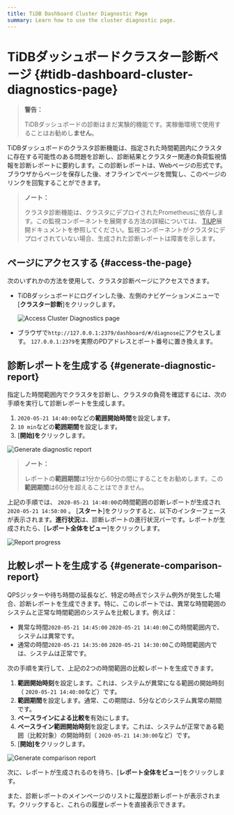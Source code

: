 ```yaml
---
title: TiDB Dashboard Cluster Diagnostic Page
summary: Learn how to use the cluster diagnostic page.
---
```


# TiDBダッシュボードクラスター診断ページ {#tidb-dashboard-cluster-diagnostics-page}

> **警告：**
>
> TiDBダッシュボードの診断はまだ実験的機能です。実稼働環境で使用することはお勧めし**ません**。

TiDBダッシュボードのクラスタ診断機能は、指定された時間範囲内にクラスタに存在する可能性のある問題を診断し、診断結果とクラスター関連の負荷監視情報を診断レポートに要約します。この診断レポートは、Webページの形式です。ブラウザからページを保存した後、オフラインでページを閲覧し、このページのリンクを回覧することができます。

> **ノート：**
>
> クラスタ診断機能は、クラスタにデプロイされたPrometheusに依存します。この監視コンポーネントを展開する方法の詳細については、 [TiUP](/tiup/tiup-overview.md)展開ドキュメントを参照してください。監視コンポーネントがクラスタにデプロイされていない場合、生成された診断レポートは障害を示します。

## ページにアクセスする {#access-the-page}

次のいずれかの方法を使用して、クラスタ診断ページにアクセスできます。

-   TiDBダッシュボードにログインした後、左側のナビゲーションメニューで[**クラスター診断**]をクリックします。

    ![Access Cluster Diagnostics page](https://download.pingcap.com/images/docs/dashboard/dashboard-diagnostics-access.png)

-   ブラウザで`http://127.0.0.1:2379/dashboard/#/diagnose`にアクセスします。 `127.0.0.1:2379`を実際のPDアドレスとポート番号に置き換えます。

## 診断レポートを生成する {#generate-diagnostic-report}

指定した時間範囲内でクラスタを診断し、クラスタの負荷を確認するには、次の手順を実行して診断レポートを生成します。

1.  `2020-05-21 14:40:00`などの**範囲開始時間**を設定します。
2.  `10 min`などの**範囲期間**を設定します。
3.  [**開始]を**クリックします。

![Generate diagnostic report](https://download.pingcap.com/images/docs/dashboard/dashboard-diagnostics-gen-report.png)

> **ノート：**
>
> レポートの**範囲期間**は1分から60分の間にすることをお勧めします。この<strong>範囲期間</strong>は60分を超えることはできません。

上記の手順では、 `2020-05-21 14:40:00`の時間範囲の診断レポートが生成され`2020-05-21 14:50:00` 。 [**スタート**]をクリックすると、以下のインターフェースが表示されます。<strong>進行状況</strong>は、診断レポートの進行状況バーです。レポートが生成されたら、[<strong>レポート全体をビュー</strong>]をクリックします。

![Report progress](https://download.pingcap.com/images/docs/dashboard/dashboard-diagnostics-gen-process.png)

## 比較レポートを生成する {#generate-comparison-report}

QPSジッターや待ち時間の延長など、特定の時点でシステム例外が発生した場合、診断レポートを生成できます。特に、このレポートでは、異常な時間範囲のシステムと正常な時間範囲のシステムを比較します。例えば：

-   異常な時間`2020-05-21 14:45:00` `2020-05-21 14:40:00`この時間範囲内で、システムは異常です。
-   通常の時間`2020-05-21 14:35:00` `2020-05-21 14:30:00`この時間範囲内では、システムは正常です。

次の手順を実行して、上記の2つの時間範囲の比較レポートを生成できます。

1.  **範囲開始時刻**を設定します。これは、システムが異常になる範囲の開始時刻（ `2020-05-21 14:40:00`など）です。
2.  **範囲期間**を設定します。通常、この期間は、5分などのシステム異常の期間です。
3.  **ベースラインによる比較を**有効にします。
4.  **ベースライン範囲開始時刻**を設定します。これは、システムが正常である範囲（比較対象）の開始時刻（ `2020-05-21 14:30:00`など）です。
5.  [**開始]を**クリックします。

![Generate comparison report](https://download.pingcap.com/images/docs/dashboard/dashboard-diagnostics-gen-compare-report.png)

次に、レポートが生成されるのを待ち、[**レポート全体をビュー**]をクリックします。

また、診断レポートのメインページのリストに履歴診断レポートが表示されます。クリックすると、これらの履歴レポートを直接表示できます。
